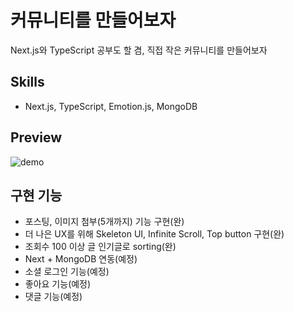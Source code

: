 # 커뮤니티를 만들어보자
Next.js와 TypeScript 공부도 할 겸, 직접 작은 커뮤니티를 만들어보자
## Skills
- Next.js, TypeScript, Emotion.js, MongoDB

## Preview

![demo](https://user-images.githubusercontent.com/76215166/172638504-7b6f1f45-3e64-413b-b76f-88e5b0bb4970.png)


## 구현 기능
  - 포스팅, 이미지 첨부(5개까지) 기능 구현(완)
  - 더 나은 UX를 위해 Skeleton UI, Infinite Scroll, Top button 구현(완)
  - 조회수 100 이상 글 인기글로 sorting(완) 
  - Next + MongoDB 연동(예정)
  - 소셜 로그인 기능(예정)
  - 좋아요 기능(예정)
  - 댓글 기능(예정)
